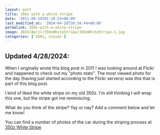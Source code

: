 ```yaml
---
layout: post
title: 350z with a white stripe
date: '2011-09-14T01:10:33+00:00'
last_modified_at: '2024-04-28T20:34:44+00:00'
permalink: 350z-with-a-white-stripe
image: 2024/April/350zWhiteStripe/350zWhiteStripe-1.jpg
categories: [ 350z, nissan ]
---
```


## Updated 4/28/2024:

When I originally wrote this blog post in 2011 I was looking around at Flickr and happened to check out my "photo stats". The most viewed photo for the day (having just started according to the Flickr servers) was this that is part of this blog post.

I kind of liked the white stripe on my old 350z. I'm still thinking I will wrap this one, but the stripe got me reminiscing.

What do you think of the stripe? Yay or nay? Add a comment below and let me know!

You can find a number of photos of the car during the striping process at [350z White Stripe](https://flickr.com/photos/chammond/albums/72157622833814994/)
